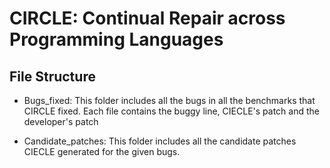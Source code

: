 # CIRCLE: Continual Repair across Programming Languages

## File Structure

- Bugs_fixed: This folder includes all the bugs in all the benchmarks that CIRCLE fixed. Each file contains the buggy line, CIECLE's patch and the developer's patch

- Candidate_patches: This folder includes all the candidate patches CIECLE generated for the given bugs.
